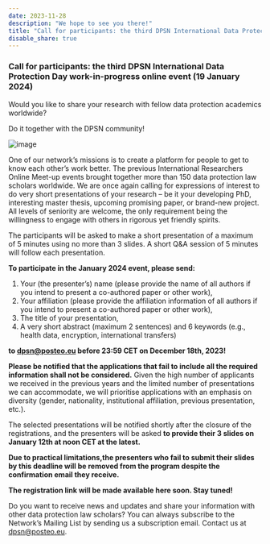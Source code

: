 ```yaml
---
date: 2023-11-28
description: "We hope to see you there!"
title: "Call for participants: the third DPSN International Data Protection Day work-in-progress online event (19 January 2024)"
disable_share: true
---
```



### **Call for participants: the third DPSN International Data Protection Day work-in-progress online event (19 January 2024)** ###

Would you like to share your research with fellow data protection academics worldwide? 

Do it together with the DPSN community!

 ![image](https://github.com/dataprotectionscholarsnetwork/dataprotectionscholarsnetwork.github.io/assets/116156905/4992cde8-d425-4388-98ae-08021d2d01db)

One of our network’s missions is to create a platform for people to get to know each other’s work better. The previous International Researchers Online Meet-up events brought together more than 150 data protection law scholars worldwide. 
We are once again calling for expressions of interest to do very short presentations of your research – be it your developing PhD, interesting master thesis, upcoming promising paper, or brand-new project. All levels of seniority are welcome, the only requirement being the willingness to engage with others in rigorous yet friendly spirits.

The participants will be asked to make a short presentation of a maximum of 5 minutes using no more than 3 slides. A short Q&A session of 5 minutes will follow each presentation. 

**To participate in the January 2024 event, please send:**

1.	Your (the presenter’s) name (please provide the name of all authors if you intend to present a co-authored paper or other work),
2.	Your affiliation (please provide the affiliation information of all authors if you intend to present a co-authored paper or other work), 
3.	The title of your presentation, 
4.	A very short abstract (maximum 2 sentences) and 6 keywords (e.g., health data, encryption, international transfers)

**to dpsn@posteo.eu before 23:59 CET on December 18th, 2023!**

**Please be notified that the applications that fail to include all the required information shall not be considered.**
Given the high number of applicants we received in the previous years and the limited number of presentations we can accommodate, we will prioritise applications with an emphasis on diversity (gender, nationality, institutional affiliation, previous presentation, etc.).

The selected presentations will be notified shortly after the closure of the registrations, and the presenters will be asked **to provide their 3 slides on January 12th at noon CET at the latest.** 

**Due to practical limitations,the presenters who fail to submit their slides by this deadline will be removed from the program despite the confirmation email they receive.**

**The registration link will be made available here soon. Stay tuned!**

Do you want to receive news and updates and share your information with other data protection law scholars?
You can always subscribe to the Network’s Mailing List by sending us a subscription email. 
Contact us at dpsn@posteo.eu.

